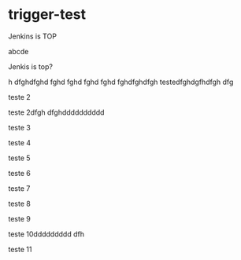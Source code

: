 # trigger-test

Jenkins is TOP

abcde

Jenkis is top?

h dfghdfghd fghd fghd fghd fghd fghdfghdfgh 
testedfghdgfhdfgh dfg


teste 2

teste 2dfgh dfghdddddddddd


teste 3

teste 4


teste 5



teste 6


teste 7


teste 8


teste 9

teste 10ddddddddd dfh

teste 11
